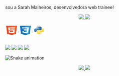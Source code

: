 sou a Sarah Malheiros, desenvolvedora web trainee!
<div align="center">
  <a href="https://github.com/devsarahmalheiros">
  <img width="45%" src="https://github-readme-stats.vercel.app/api?username=devsarahmalheiros&show_icons=true&theme=vision-friendly-dark&include_all_commits=true&count_private=true"/>
  <img width="38%" src="https://github-readme-stats.vercel.app/api/top-langs/?username=devsarahmalheiros&layout=compact&langs_count=7&theme=vision-friendly-dark"/>
</div>
<div style="display: inline_block"><br>
  
  <img align="center" alt="Rafa-HTML" height="30" width="40" src="https://raw.githubusercontent.com/devicons/devicon/master/icons/html5/html5-original.svg">
  <img align="center" alt="Rafa-CSS" height="30" width="40" src="https://raw.githubusercontent.com/devicons/devicon/master/icons/css3/css3-original.svg">
  <img align="center" alt="Rafa-Python" height="30" width="40" src="https://raw.githubusercontent.com/devicons/devicon/master/icons/python/python-original.svg">
 
 
</div>
  
 <br>
<div> 
  
  <a href="https://instagram.com/sarahvampirona" target="_blank"><img src="https://img.shields.io/badge/-Instagram-%23E4405F?style=for-the-badge&logo=instagram&logoColor=white" target="_blank"></a>
 	<a href="https://discord.gg/wagxzStdcR" target="_blank"><img src="https://img.shields.io/badge/Discord-7289DA?style=for-the-badge&logo=discord&logoColor=white" target="_blank"></a> 
  <a href = "mailto:devsarahmalheiros@gmail.com"><img src="https://img.shields.io/badge/-Gmail-%23333?style=for-the-badge&logo=gmail&logoColor=white" target="_blank"></a>
  <a href="https://www.linkedin.com/in/sarah-malheiros-b43616248" target="_blank"><img src="https://img.shields.io/badge/-LinkedIn-%230077B5?style=for-the-badge&logo=linkedin&logoColor=white" target="_blank"></a> 
 
  ![Snake animation](https://github.com/sarahmalheiros/sarahmalheiros/blob/output/github-contribution-grid-snake.svg)
 
</div>
  
  <div align="center"> 
<a href="https://github.com/devsarahmalheiros/portfolio">
  <img width="40%" src="https://github-readme-stats.vercel.app/api/pin/?username=devsarahmalheiros&repo=portfolio&theme=vision-friendly-dark" />
</a>
  <a href="https://github.com/devsarahmalheiros/Exercicios-em-Python">
  <img width="40%"src="https://github-readme-stats.vercel.app/api/pin/?username=devsarahmalheiros&repo=Exercicios-em-Python&theme=vision-friendly-dark" />
</a>
    </div> 
